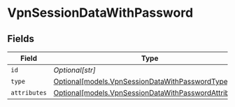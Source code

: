 # VpnSessionDataWithPassword


## Fields

| Field                                                                                                      | Type                                                                                                       | Required                                                                                                   | Description                                                                                                |
| ---------------------------------------------------------------------------------------------------------- | ---------------------------------------------------------------------------------------------------------- | ---------------------------------------------------------------------------------------------------------- | ---------------------------------------------------------------------------------------------------------- |
| `id`                                                                                                       | *Optional[str]*                                                                                            | :heavy_minus_sign:                                                                                         | N/A                                                                                                        |
| `type`                                                                                                     | [Optional[models.VpnSessionDataWithPasswordType]](../models/vpnsessiondatawithpasswordtype.md)             | :heavy_minus_sign:                                                                                         | N/A                                                                                                        |
| `attributes`                                                                                               | [Optional[models.VpnSessionDataWithPasswordAttributes]](../models/vpnsessiondatawithpasswordattributes.md) | :heavy_minus_sign:                                                                                         | N/A                                                                                                        |